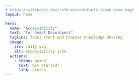 ```yaml
---
# https://vitepress.dev/reference/default-theme-home-page
layout: home

hero:
  name: "Accessibility"
  text: "for React Developers"
  tagline: Tapsi Front-end Chapter Knowledge Sharing
  image: 
    src: /a11y.svg
    alt: accessibility icon
  actions:
    - theme: brand
      text: Get Started!
      link: /intro
---
```


<style>

.VPImage {
  color: var(--vp-c-brand-1);
  animation: a11y-icon 1s;
  
}

@keyframes a11y-icon {
  from {
    opacity: 0;
  }
  to {
    opacity: 1;
  }
}

#author {
  display: flex;
  align-items: center;
}
#author img {
  width: 50px;
  height: 50px;
  border-radius: 50%;
  background: #ffffff;
}
#author .author-name {
  display: flex;
  flex-direction: column;
  align-items: flex-start;
  margin-left: 10px;
  font-size: 1rem;
  line-height: 1.2;
}
</style>
